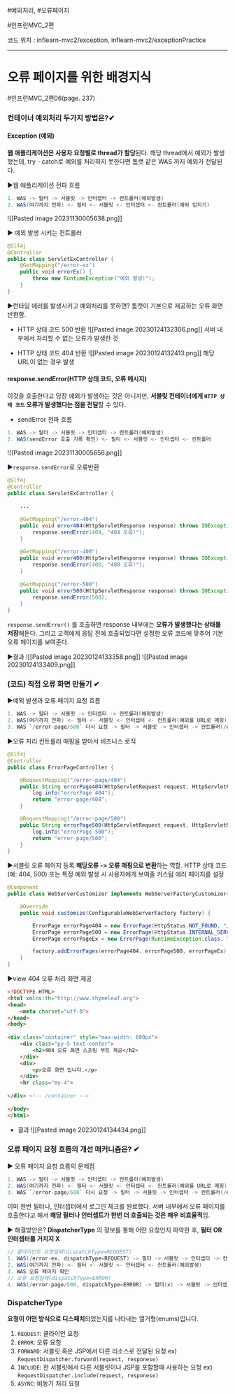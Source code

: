 
#예외처리, #오류페이지

#인프런MVC_2편

코드 위치 : inflearn-mvc2/exception, inflearn-mvc2/exceptionPractice

----
# 오류 페이지를 위한 배경지식
#인프런MVC_2편06(page. 237)

### 컨테이너 예외처리 두가지 방법은?✔
#### Exception (예외)
**웹 애플리케이션은 사용자 요청별로 thread가 할당**된다. 해당 thread에서 예외가 발생했는데, try - catch로 예외를 처리하지 못한다면 톰캣 같은 WAS 까지 예외가 전달된다.

▶웹 애플리케이션 전파 흐름
```java
1. WAS -> 필터 -> 서블릿 -> 인터셉터 -> 컨트롤러(예외발생)
2. WAS(여기까지 전파) <- 필터 <- 서블릿 <- 인터셉터 <- 컨트롤러(예외 던지기)
```
![[Pasted image 20231130005638.png]]

▶ 예외 발생 시키는 컨트롤러
```java
@Slf4j  
@Controller  
public class ServletExController {  
    @GetMapping("/error-ex")  
    public void errorEx() {  
        throw new RuntimeException("예외 발생!");  
    }  
}
```

▶런타임 에러를 발생시키고 예외처리를 못하면? 
톰캣이 기본으로 제공하는 오류 화면 반환함.

- HTTP 상태 코드 500 반환
![[Pasted image 20230124132306.png]]
서버 내부에서 처리할 수 없는 오류가 발생한 것

- HTTP 상태 코드 404 반환
![[Pasted image 20230124132413.png]]
해당 URL이 없는 경우 발생


#### response.sendError(HTTP 상태 코드, 오류 메시지)
이것을 호출한다고 당장 예외가 발생하는 것은 아니지만, **서블릿 컨테이너에게 `HTTP 상태 코드` 오류가 발생했다는 점을 전달**할 수 있다.

- sendError 전파 흐름
```java
1. WAS -> 필터 -> 서블릿 -> 인터셉터 -> 컨트롤러(예외발생)
2. WAS(sendError 호출 기록 확인) <- 필터 <- 서블릿 <- 인터셉터 <- 컨트롤러
```
![[Pasted image 20231130005656.png]]

▶`response.sendError`로 오류반환
```java
@Slf4j  
@Controller  
public class ServletExController {  
	
	...
	
    @GetMapping("/error-404")  
    public void error404(HttpServletResponse response) throws IOException {  
        response.sendError(404, "404 오류!");  
    }  
  
    @GetMapping("/error-400")  
    public void error400(HttpServletResponse response) throws IOException {  
        response.sendError(400, "400 오류!");  
    }  
  
    @GetMapping("/error-500")  
    public void error500(HttpServletResponse response) throws IOException {  
        response.sendError(500);  
    }  
}
```
 `response.sendError()` 를 호출하면 response 내부에는 **오류가 발생했다는 상태를 저장**해둔다. 그리고 고객에게 응답 전에 호출되었다면 설정한 오류 코드에 맞추어 기본 오류 페이지를 보여준다.

▶결과
![[Pasted image 20230124133358.png]]
![[Pasted image 20230124133409.png]]

###  (코드) 직접 오류 화면 만들기 ✔
▶예외 발생과 오류 페이지 요청 흐름
```java
1. WAS -> 필터 -> 서블릿 -> 인터셉터 -> 컨트롤러(예외발생)
2. WAS(여기까지 전파) <- 필터 <- 서블릿 <- 인터셉터 <- 컨트롤러(예외를 URL로 매핑)
3. WAS `/error-page/500` 다시 요청 -> 필터 -> 서블릿 -> 인터셉터 -> 컨트롤러(/error- page/500) -> View
```

▶오류 처리 컨트롤러
매핑을 받아서 비즈니스 로직
```java
@Slf4j
@Controller
public class ErrorPageController {

    @RequestMapping("/error-page/404")
    public String errorPage404(HttpServletRequest request, HttpServletResponse response){
        log.info("errorPage 404");
        return "error-page/404";
    }

    @RequestMapping("/error-page/500")
    public String errorPage500(HttpServletRequest request, HttpServletResponse response){
        log.info("errorPage 500");
        return "error-page/500";
    }
}
```

▶서블릿 오류 페이지 등록 
**해당오류 -> 오류 매핑으로 변환**하는 역할. HTTP 상태 코드(예: 404, 500) 또는 특정 예외 발생 시 사용자에게 보여줄 커스텀 에러 페이지를 설정
```java
@Component
public class WebServerCustomizer implements WebServerFactoryCustomizer<ConfigurableWebServerFactory> {

    @Override
    public void customize(ConfigurableWebServerFactory factory) {

        ErrorPage errorPage404 = new ErrorPage(HttpStatus.NOT_FOUND, "/error-page/404");
        ErrorPage errorPage500 = new ErrorPage(HttpStatus.INTERNAL_SERVER_ERROR, "/error-page/500");
        ErrorPage errorPageEx = new ErrorPage(RuntimeException.class, "/error-page/500");

        factory.addErrorPages(errorPage404, errorPage500, errorPageEx);
    }
}
```

▶view
404 오류 처리 화면 제공
```html
<!DOCTYPE HTML>  
<html xmlns:th="http://www.thymeleaf.org">  
<head>  
    <meta charset="utf-8">  
</head>  
<body>  
  
<div class="container" style="max-width: 600px">  
    <div class="py-5 text-center">  
        <h2>404 오류 화면 스프링 부트 제공</h2>  
    </div>  
    <div>        
	    <p>오류 화면 입니다.</p>  
    </div>  
    <hr class="my-4">  
  
</div> <!-- /container -->  
  
</body>  
</html>
```

- 결과
![[Pasted image 20230124134434.png]]


### 오류 페이지 요청 흐름의 개선 매커니즘은? ✔
▶ 오류 페이지 요청 흐름의 문제점
```java
1. WAS -> 필터 -> 서블릿 -> 인터셉터 -> 컨트롤러(예외발생)
2. WAS(여기까지 전파) <- 필터 <- 서블릿 <- 인터셉터 <- 컨트롤러(예외를 URL로 매핑)
3. WAS `/error-page/500` 다시 요청 -> 필터 -> 서블릿 -> 인터셉터 -> 컨트롤러(/error- page/500) -> View
```
 이미 한번 필터나, 인터셉터에서 로그인 체크를 완료했다. 서버 내부에서 오류 페이지를 호출한다고 해서 **해당 필터나 인터셉트가 한번 더 호출되는 것은 매우 비효율적**임.

▶ 해결방안은? 
**DispatcherType** 의 정보를 통해 어떤 요청인지 파악한 후, **필터 OR 인터셉터를 거치지 X**
```java
// 클라이언트 요청일때(dispatchType=REQUEST)
1. WAS(/error-ex, dispatchType=REQUEST) -> 필터 -> 서블릿 -> 인터셉터 -> 컨트롤러
2. WAS(여기까지 전파) <- 필터 <- 서블릿 <- 인터셉터 <- 컨트롤러(예외발생)
3. WAS 오류 페이지 확인
// 오류 요청일때(dispatchType=ERROR)
4. WAS(/error-page/500, dispatchType=ERROR) -> 필터(x) -> 서블릿 -> 인터셉터(x) -> 컨트롤러(/error-page/500) -> View
```


### DispatcherType
**요청이 어떤 방식으로 디스패치**되었는지를 나타내는 열거형(enums)입니다.

1. `REQUEST`: 클라이언 요청
2. `ERROR`: 오류 요청
3. `FORWARD`: 서블릿 혹은 JSP에서 다른 리소스로 전달된 요청 
	ex) `RequestDispatcher.forward(request, responese)` 
4. `INCLUDE`: 한 서블릿에서 다른 서블릿이나 JSP를 포함할때 사용하는 요청
	ex) `RequestDispatcher.include(request, responese)` 
5. `ASYNC`: 비동기 처리 요청

